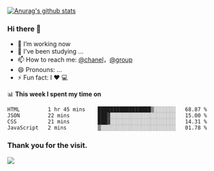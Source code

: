 [![Anurag's github stats](https://github-readme-stats.vercel.app/api?username=bmqy)](https://github.com/anuraghazra/github-readme-stats)
### Hi there 👋
- 🔭 I’m working now
- 🌱 I've been studying ...
- 📫 How to reach me: [@chanel](https://t.me/tcbmqy)，[@group](https://t.me/tgbmqy)
- 😄 Pronouns: ...
- ⚡ Fun fact:  I ❤️ 💻

📊 **This week I spent my time on**
<!--START_SECTION:waka-->
```text
HTML         1 hr 45 mins    █████████████████▒░░░░░░░   68.87 % 
JSON         22 mins         ███▓░░░░░░░░░░░░░░░░░░░░░   15.00 % 
CSS          21 mins         ███▓░░░░░░░░░░░░░░░░░░░░░   14.31 % 
JavaScript   2 mins          ▒░░░░░░░░░░░░░░░░░░░░░░░░   01.78 % 
```
<!--END_SECTION:waka-->

### Thank you for the visit.
![](http://profile-counter.glitch.me/bmqy/count.svg)
